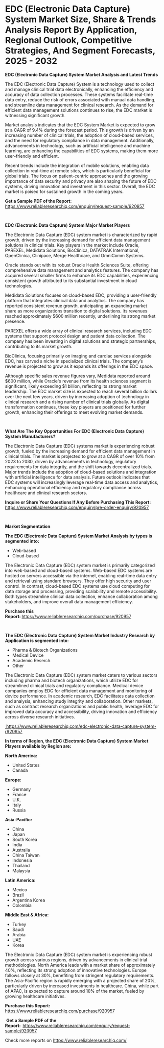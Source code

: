 <p><h1>EDC (Electronic Data Capture) System Market Size, Share & Trends Analysis Report By Application, Regional Outlook, Competitive Strategies, And Segment Forecasts, 2025 - 2032</h1></p><p><strong>EDC (Electronic Data Capture) System Market Analysis and Latest Trends</strong></p>
<p><p>The EDC (Electronic Data Capture) System is a technology used to collect and manage clinical trial data electronically, enhancing the efficiency and accuracy of data collection processes. These systems facilitate real-time data entry, reduce the risk of errors associated with manual data handling, and streamline data management for clinical research. As the demand for efficient data management solutions continues to rise, the EDC market is witnessing significant growth.</p><p>Market analysis indicates that the EDC System Market is expected to grow at a CAGR of 9.4% during the forecast period. This growth is driven by an increasing number of clinical trials, the adoption of cloud-based services, and the need for regulatory compliance in data management. Additionally, advancements in technology, such as artificial intelligence and machine learning, are enhancing the capabilities of EDC systems, making them more user-friendly and efficient.</p><p>Recent trends include the integration of mobile solutions, enabling data collection in real-time at remote sites, which is particularly beneficial for global trials. The focus on patient-centric approaches and the growing importance of data security and privacy are also shaping the future of EDC systems, driving innovation and investment in this sector. Overall, the EDC market is poised for sustained growth in the coming years.</p></p>
<p><strong>Get a Sample PDF of the Report:&nbsp;</strong> <a href="https://www.reliableresearchiq.com/enquiry/request-sample/920957?utm_campaign=3318&utm_medium=2&utm_source=Github&utm_content=ia&utm_term=11032025&utm_id=edc-electronic-data-capture-system">https://www.reliableresearchiq.com/enquiry/request-sample/920957</a></p>
<p>&nbsp;</p>
<p><strong>EDC (Electronic Data Capture) System Major Market Players</strong></p>
<p><p>The Electronic Data Capture (EDC) system market is characterized by rapid growth, driven by the increasing demand for efficient data management solutions in clinical trials. Key players in the market include Oracle, PAREXEL, Medidata Solutions, BioClinica, DATATRAK International, OpenClinica, Clinipace, Merge Healthcare, and OmniComm Systems.</p><p>Oracle stands out with its robust Oracle Health Sciences Suite, offering comprehensive data management and analytics features. The company has acquired several smaller firms to enhance its EDC capabilities, experiencing consistent growth attributed to its substantial investment in cloud technologies. </p><p>Medidata Solutions focuses on cloud-based EDC, providing a user-friendly platform that integrates clinical data and analytics. The company has reported consistent revenue growth, anticipating an expanding market share as more organizations transition to digital solutions. Its revenues reached approximately $600 million recently, underlining its strong market presence.</p><p>PAREXEL offers a wide array of clinical research services, including EDC systems that support protocol design and patient data collection. The company has been investing in digital solutions and strategic partnerships, contributing to its market growth.</p><p>BioClinica, focusing primarily on imaging and cardiac services alongside EDC, has carved a niche in specialized clinical trials. The company’s revenue is projected to grow as it expands its offerings in the EDC space.</p><p>Although specific sales revenue figures vary, Medidata reported around $600 million, while Oracle's revenue from its health sciences segment is significant, likely exceeding $1 billion, reflecting its strong market leadership. The EDC market size is expected to reach several billion dollars over the next few years, driven by increasing adoption of technology in clinical research and a rising number of clinical trials globally. As digital transformation continues, these key players are positioned for further growth, enhancing their offerings to meet evolving market demands.</p></p>
<p>&nbsp;</p>
<p><strong>What Are The Key Opportunities For EDC (Electronic Data Capture) System Manufacturers?</strong></p>
<p><p>The Electronic Data Capture (EDC) systems market is experiencing robust growth, fueled by the increasing demand for efficient data management in clinical trials. The market is projected to grow at a CAGR of over 10% from 2023 to 2030, driven by advancements in technology, regulatory requirements for data integrity, and the shift towards decentralized trials. Major trends include the adoption of cloud-based solutions and integration with artificial intelligence for data analysis. Future outlook indicates that EDC systems will increasingly leverage real-time data access and analytics, enhancing operational efficiency and regulatory compliance across healthcare and clinical research sectors.</p></p>
<p><strong>Inquire or Share Your Questions If Any Before Purchasing This Report:</strong> <a href="https://www.reliableresearchiq.com/enquiry/pre-order-enquiry/920957?utm_campaign=3318&utm_medium=2&utm_source=Github&utm_content=ia&utm_term=11032025&utm_id=edc-electronic-data-capture-system">https://www.reliableresearchiq.com/enquiry/pre-order-enquiry/920957</a></p>
<p>&nbsp;</p>
<p><strong>Market Segmentation</strong></p>
<p><strong>The EDC (Electronic Data Capture) System Market Analysis by types is segmented into:</strong></p>
<p><ul><li>Web-based</li><li>Cloud-based</li></ul></p>
<p><p>The Electronic Data Capture (EDC) system market is primarily categorized into web-based and cloud-based systems. Web-based EDC systems are hosted on servers accessible via the internet, enabling real-time data entry and retrieval using standard browsers. They offer high security and user control. In contrast, cloud-based EDC systems use cloud computing for data storage and processing, providing scalability and remote accessibility. Both types streamline clinical data collection, enhance collaboration among stakeholders, and improve overall data management efficiency.</p></p>
<p><strong>Purchase this Report:&nbsp;</strong><a href="https://www.reliableresearchiq.com/purchase/920957?utm_campaign=3318&utm_medium=2&utm_source=Github&utm_content=ia&utm_term=11032025&utm_id=edc-electronic-data-capture-system">https://www.reliableresearchiq.com/purchase/920957</a></p>
<p>&nbsp;</p>
<p><strong>The EDC (Electronic Data Capture) System Market Industry Research by Application is segmented into:</strong></p>
<p><ul><li>Pharma & Biotech Organizations</li><li>Medical Device</li><li>Academic Reserch</li><li>Other</li></ul></p>
<p><p>The Electronic Data Capture (EDC) system market caters to various sectors including pharma and biotech organizations, which utilize EDC for streamlined clinical trials and regulatory compliance. Medical device companies employ EDC for efficient data management and monitoring of device performance. In academic research, EDC facilitates data collection and analysis, enhancing study integrity and collaboration. Other markets, such as contract research organizations and public health, leverage EDC for improved data accuracy and accessibility, driving innovation and efficiency across diverse research initiatives.</p></p>
<p><a href="https://www.reliableresearchiq.com/edc-electronic-data-capture-system-r920957?utm_campaign=3318&utm_medium=2&utm_source=Github&utm_content=ia&utm_term=11032025&utm_id=edc-electronic-data-capture-system">&nbsp;https://www.reliableresearchiq.com/edc-electronic-data-capture-system-r920957</a></p>
<p><strong>In terms of Region, the EDC (Electronic Data Capture) System Market Players available by Region are:</strong></p>
<p>
    <p> <strong> North America: </strong>
        <ul>
            <li>United States</li>
            <li>Canada</li>
        </ul>
        </p> 
    <p> <strong> Europe: </strong>
        <ul>
            <li>Germany</li>
            <li>France</li>
            <li>U.K.</li>
            <li>Italy</li>
            <li>Russia</li>
        </ul>
        </p> 
    <p> <strong> Asia-Pacific: </strong>
        <ul>
            <li>China</li>
            <li>Japan</li>
            <li>South Korea</li>
            <li>India</li>
            <li>Australia</li>
            <li>China Taiwan</li>
            <li>Indonesia</li>
            <li>Thailand</li>
            <li>Malaysia</li>
        </ul>
        </p> 
    <p> <strong> Latin America: </strong>
        <ul>
            <li>Mexico</li>
            <li>Brazil</li>
            <li>Argentina Korea</li>
            <li>Colombia</li>
        </ul>
        </p> 
    <p> <strong> Middle East & Africa: </strong>
        <ul>
            <li>Turkey</li>
            <li>Saudi</li>
            <li>Arabia</li>
            <li>UAE</li>
            <li>Korea</li>
        </ul>
    </p>
    </p>
<p><p>The Electronic Data Capture (EDC) system market is experiencing robust growth across various regions, driven by advancements in clinical trial methodologies. North America leads with a market share of approximately 40%, reflecting its strong adoption of innovative technologies. Europe follows closely at 30%, benefiting from stringent regulatory requirements. The Asia-Pacific region is rapidly emerging with a projected share of 20%, particularly driven by increased investments in healthcare. China, while part of APAC, is expected to capture around 10% of the market, fueled by growing healthcare initiatives.</p></p>
<p><strong>Purchase this Report: </strong><a href="https://www.reliableresearchiq.com/purchase/920957?utm_campaign=3318&utm_medium=2&utm_source=Github&utm_content=ia&utm_term=11032025&utm_id=edc-electronic-data-capture-system">https://www.reliableresearchiq.com/purchase/920957</a></p>
<p>&nbsp;<strong>Get a Sample PDF of the Report:&nbsp;&nbsp;</strong><a href="https://www.reliableresearchiq.com/enquiry/request-sample/920957?utm_campaign=3318&utm_medium=2&utm_source=Github&utm_content=ia&utm_term=11032025&utm_id=edc-electronic-data-capture-system">https://www.reliableresearchiq.com/enquiry/request-sample/920957</a></p>
<p><strong></strong></p>
<p>Check more reports on <a href="https://www.reliableresearchiq.com/?utm_campaign=3318&utm_medium=2&utm_source=Github&utm_content=ia&utm_term=11032025&utm_id=edc-electronic-data-capture-system">https://www.reliableresearchiq.com/</a></p>